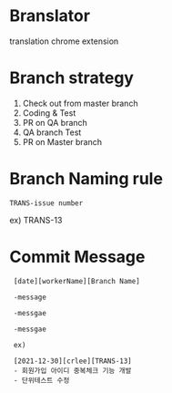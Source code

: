 # Branslator

translation chrome extension

# Branch strategy

1. Check out from master branch
2. Coding & Test
3. PR on QA branch
4. QA branch Test
5. PR on Master branch

# Branch Naming rule
```
TRANS-issue number 
```

ex) TRANS-13

# Commit Message
```
 [date][workerName][Branch Name]

 -message

 -messgae

 -messgae

 ex)

 [2021-12-30][crlee][TRANS-13]
 - 회원가입 아이디 중복체크 기능 개발
 - 단위테스트 수정
 ```